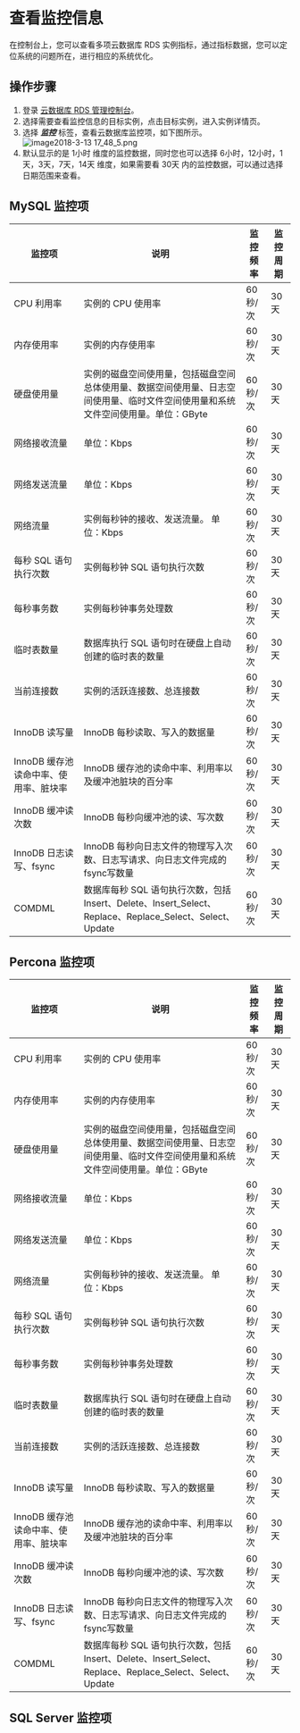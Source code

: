 # 查看监控信息
在控制台上，您可以查看多项云数据库 RDS 实例指标，通过指标数据，您可以定位系统的问题所在，进行相应的系统优化。

## 操作步骤
1. 登录 [云数据库 RDS 管理控制台](https://rds-console.jdcloud.com/database)。
2. 选择需要查看监控信息的目标实例，点击目标实例，进入实例详情页。
3. 选择 ***监控*** 标签，查看云数据库监控项，如下图所示。
    ![image2018-3-13 17_48_5.png](https://img1.jcloudcs.com/cms/49763b26-8335-4812-99e8-5ab653aeb36920180319102236.png)
4. 默认显示的是 1小时 维度的监控数据，同时您也可以选择 6小时，12小时，1天，3天，7天，14天 维度，如果需要看 30天 内的监控数据，可以通过选择日期范围来查看。

## MySQL 监控项
|监控项|说明|监控频率|监控周期|
|---|---|---|--|
|CPU 利用率|实例的 CPU 使用率|60 秒/次|30 天|
|内存使用率|实例的内存使用率|60 秒/次|30 天|
|硬盘使用量|实例的磁盘空间使用量，包括磁盘空间总体使用量、数据空间使用量、日志空间使用量、临时文件空间使用量和系统文件空间使用量。单位：GByte|60 秒/次|30 天|
|网络接收流量|单位：Kbps|60 秒/次|30 天|
|网络发送流量|单位：Kbps|60 秒/次|30 天|
|网络流量|实例每秒钟的接收、发送流量。 单位：Kbps|60 秒/次|30 天|
|每秒 SQL 语句执行次数|实例每秒钟 SQL 语句执行次数|60 秒/次|30 天|
|每秒事务数|实例每秒钟事务处理数|60 秒/次|30 天|
|临时表数量|数据库执行 SQL 语句时在硬盘上自动创建的临时表的数量|60 秒/次|30 天|
|当前连接数|实例的活跃连接数、总连接数|60 秒/次|30 天|
|InnoDB 读写量|InnoDB 每秒读取、写入的数据量|60 秒/次|30 天|
|InnoDB 缓存池读命中率、使用率、脏块率|InnoDB 缓存池的读命中率、利用率以及缓冲池脏块的百分率|60 秒/次|30 天|
|InnoDB 缓冲读次数|InnoDB 每秒向缓冲池的读、写次数|60 秒/次|30 天|
|InnoDB 日志读写、fsync |InnoDB 每秒向日志文件的物理写入次数、日志写请求、向日志文件完成的fsync写数量|60 秒/次|30 天|
|COMDML|数据库每秒 SQL 语句执行次数，包括 Insert、Delete、Insert_Select、Replace、Replace_Select、Select、Update|60 秒/次|30 天|

## Percona 监控项
|监控项|说明|监控频率|监控周期|
|---|---|---|--|
|CPU 利用率|实例的 CPU 使用率|60 秒/次|30 天|
|内存使用率|实例的内存使用率|60 秒/次|30 天|
|硬盘使用量|实例的磁盘空间使用量，包括磁盘空间总体使用量、数据空间使用量、日志空间使用量、临时文件空间使用量和系统文件空间使用量。单位：GByte|60 秒/次|30 天|
|网络接收流量|单位：Kbps|60 秒/次|30 天|
|网络发送流量|单位：Kbps|60 秒/次|30 天|
|网络流量|实例每秒钟的接收、发送流量。 单位：Kbps|60 秒/次|30 天|
|每秒 SQL 语句执行次数|实例每秒钟 SQL 语句执行次数|60 秒/次|30 天|
|每秒事务数|实例每秒钟事务处理数|60 秒/次|30 天|
|临时表数量|数据库执行 SQL 语句时在硬盘上自动创建的临时表的数量|60 秒/次|30 天|
|当前连接数|实例的活跃连接数、总连接数|60 秒/次|30 天|
|InnoDB 读写量|InnoDB 每秒读取、写入的数据量|60 秒/次|30 天|
|InnoDB 缓存池读命中率、使用率、脏块率|InnoDB 缓存池的读命中率、利用率以及缓冲池脏块的百分率|60 秒/次|30 天|
|InnoDB 缓冲读次数|InnoDB 每秒向缓冲池的读、写次数|60 秒/次|30 天|
|InnoDB 日志读写、fsync |InnoDB 每秒向日志文件的物理写入次数、日志写请求、向日志文件完成的fsync写数量|60 秒/次|30 天|
|COMDML|数据库每秒 SQL 语句执行次数，包括 Insert、Delete、Insert_Select、Replace、Replace_Select、Select、Update|60 秒/次|30 天|

## SQL Server 监控项
